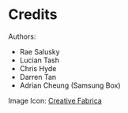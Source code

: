 # Credits

Authors:
- Rae Salusky
- Lucian Tash
- Chris Hyde
- Darren Tan
- Adrian Cheung (Samsung Box)

Image Icon: [Creative Fabrica](https://www.creativefabrica.com/product/photo-image-icon/)